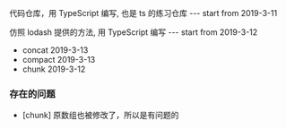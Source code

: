 
代码仓库，用 TypeScript 编写, 也是 ts 的练习仓库 --- start from 2019-3-11

仿照 lodash 提供的方法, 用 TypeScript 编写 --- start from 2019-3-12
- concat 2019-3-13
- compact 2019-3-13
- chunk 2019-3-12

### 存在的问题
- [chunk] 原数组也被修改了，所以是有问题的

